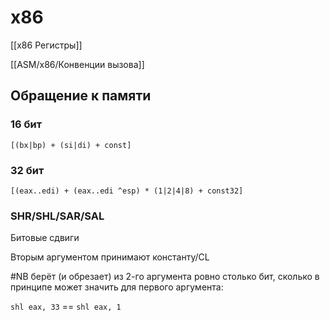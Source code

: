 # x86

[[x86 Регистры]]

[[АSM/x86/Конвенции вызова]]

## Обращение к памяти

### 16 бит

`[(bx|bp) + (si|di) + const]`

### 32 бит

`[(eax..edi) + (eax..edi ^esp) * (1|2|4|8) + const32]`

### SHR/SHL/SAR/SAL

Битовые сдвиги

Вторым аргументом принимают константу/CL

#NB берёт (и обрезает) из 2-го аргумента ровно столько бит, сколько в принципе может значить для первого аргумента:

`shl eax, 33` == `shl eax, 1`